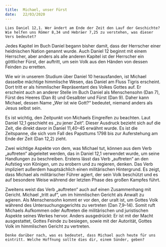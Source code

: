 ```yaml
---
title:  Michael, unser Fürst
date:   22/03/2020
---
```


`Lies Daniel 12,1. Wer ändert am Ende der Zeit den Lauf der Geschichte? Wie helfen uns Römer 8,34 und Hebräer 7,25 zu verstehen, was dieser Vers bedeutet?`

Jedes Kapitel im Buch Daniel begann bisher damit, dass der Herrscher einer heidnischen Nation genannt wurde. Auch Daniel 12 beginnt mit einem Herrscher, aber anders als alle anderen Kapitel ist der Herrscher ein göttlicher Fürst, der auftritt, um sein Volk aus den Händen von dessen Feinden zu erretten.

Wie wir in unserem Studium über Daniel 10 herausfanden, ist Michael dasselbe mächtige himmlische Wesen, das Daniel am Fluss Tigris erscheint. Dort tritt er als himmlischer Repräsentant des Volkes Gottes auf. Er erscheint auch an anderer Stelle im Buch Daniel als Menschensohn (Dan 7), Fürst des Heeres (Dan 8) und Gesalbter und Fürst (Dan 9). Daher kann Michael, dessen Name „Wer ist wie Gott?“ bedeutet, niemand anders als Jesus selbst sein.

Es ist wichtig, den Zeitpunkt von Michaels Eingreifen zu beachten. Laut Daniel 12,1 geschieht es „zu jener Zeit“. Dieser Ausdruck bezieht sich auf die Zeit, die direkt davor in Daniel 11,40–45 erwähnt wurde. Es ist die Zeitspanne, die sich vom Fall des Papsttums 1798 bis zur Auferstehung am Ende der Zeit (Dan 12,2) zieht.

Zwei wichtige Aspekte von dem, was Michael tut, können aus dem Verb „auftreten“ abgeleitet werden, das in Daniel 12,1 verwendet wurde, um seine Handlungen zu beschreiben. Erstens lässt das Verb „auftreten“ an den Aufstieg von Königen, um zu erobern und zu regieren, denken. Das Verb impliziert außerdem hauptsächlich einen militärischen Hintergrund. Es zeigt, dass Michael als militärischer Führer agiert, der sein Volk beschützt und es auf besondere Weise während der letzten Phase des großen Kampfes führt.

Zweitens weist das Verb „auftreten“ auch auf einen Zusammenhang mit Gericht. Michael „tritt auf“, um im himmlischen Gericht als Anwalt zu agieren. Als Menschensohn kommt er vor den, der uralt ist, um Gottes Volk während des Untersuchungsgerichts zu vertreten (Dan 7,9–14). Somit ruft Michaels Aufkommen oder Auftreten die militärischen und juristischen Aspekte seines Werkes hervor. Anders ausgedrückt: Er ist mit der Macht ausgestattet, Gottes Feinde zu besiegen, sowie mit der Autorität, Gottes Volk im himmlischen Gericht zu vertreten.

`Denke darüber nach, was es bedeutet, dass Michael auch heute für uns eintritt. Welche Hoffnung sollte dies dir, einem Sünder, geben?`
